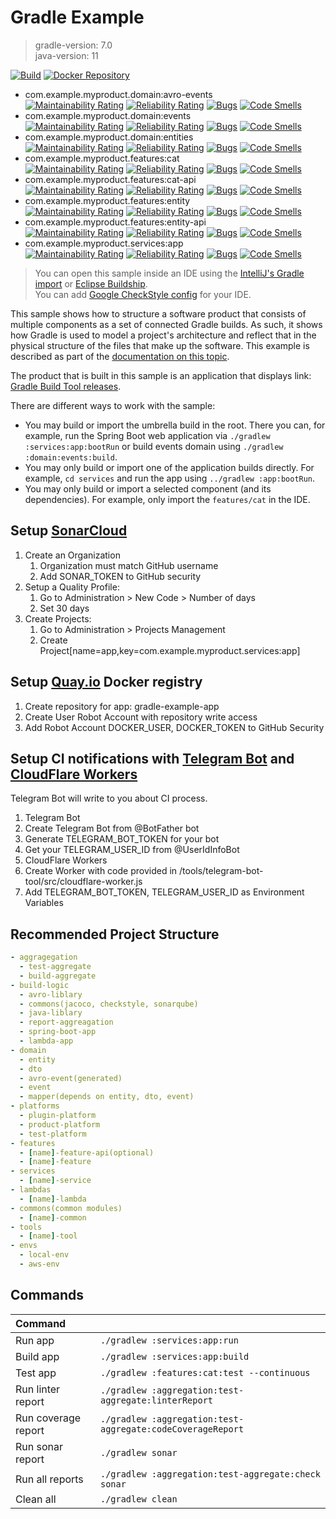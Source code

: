 # Gradle Example
> gradle-version: 7.0  
> java-version: 11

[![Build](https://github.com/srcmaxim/gradle-example/actions/workflows/build.yml/badge.svg)](https://github.com/srcmaxim/gradle-example/actions/workflows/build.yml)
[![Docker Repository](https://img.shields.io/badge/docker-latest-brightgreen)](https://quay.io/repository/srcmaxim/gradle-example-app?tab=tags)

- com.example.myproduct.domain:avro-events  
  [![Maintainability Rating](https://sonarcloud.io/api/project_badges/measure?project=com.example.myproduct.domain:avro-events&metric=sqale_rating)](https://sonarcloud.io/dashboard?id=com.example.myproduct.domain:avro-events)
  [![Reliability Rating](https://sonarcloud.io/api/project_badges/measure?project=com.example.myproduct.domain:avro-events&metric=reliability_rating)](https://sonarcloud.io/dashboard?id=com.example.myproduct.domain:avro-events)
  [![Bugs](https://sonarcloud.io/api/project_badges/measure?project=com.example.myproduct.domain:avro-events&metric=bugs)](https://sonarcloud.io/dashboard?id=com.example.myproduct.domain:avro-events)
  [![Code Smells](https://sonarcloud.io/api/project_badges/measure?project=com.example.myproduct.domain:avro-events&metric=code_smells)](https://sonarcloud.io/dashboard?id=com.example.myproduct.domain:avro-events)
- com.example.myproduct.domain:events  
  [![Maintainability Rating](https://sonarcloud.io/api/project_badges/measure?project=com.example.myproduct.domain:events&metric=sqale_rating)](https://sonarcloud.io/dashboard?id=com.example.myproduct.domain:events)
  [![Reliability Rating](https://sonarcloud.io/api/project_badges/measure?project=com.example.myproduct.domain:events&metric=reliability_rating)](https://sonarcloud.io/dashboard?id=com.example.myproduct.domain:events)
  [![Bugs](https://sonarcloud.io/api/project_badges/measure?project=com.example.myproduct.domain:events&metric=bugs)](https://sonarcloud.io/dashboard?id=com.example.myproduct.domain:events)
  [![Code Smells](https://sonarcloud.io/api/project_badges/measure?project=com.example.myproduct.domain:events&metric=code_smells)](https://sonarcloud.io/dashboard?id=com.example.myproduct.domain:events)
- com.example.myproduct.domain:entities  
  [![Maintainability Rating](https://sonarcloud.io/api/project_badges/measure?project=com.example.myproduct.domain:entities&metric=sqale_rating)](https://sonarcloud.io/dashboard?id=com.example.myproduct.domain:entities)
  [![Reliability Rating](https://sonarcloud.io/api/project_badges/measure?project=com.example.myproduct.domain:entities&metric=reliability_rating)](https://sonarcloud.io/dashboard?id=com.example.myproduct.domain:entities)
  [![Bugs](https://sonarcloud.io/api/project_badges/measure?project=com.example.myproduct.domain:entities&metric=bugs)](https://sonarcloud.io/dashboard?id=com.example.myproduct.domain:entities)
  [![Code Smells](https://sonarcloud.io/api/project_badges/measure?project=com.example.myproduct.domain:entities&metric=code_smells)](https://sonarcloud.io/dashboard?id=com.example.myproduct.domain:entities)
- com.example.myproduct.features:cat  
  [![Maintainability Rating](https://sonarcloud.io/api/project_badges/measure?project=com.example.myproduct.features:cat&metric=sqale_rating)](https://sonarcloud.io/dashboard?id=com.example.myproduct.features:cat)
  [![Reliability Rating](https://sonarcloud.io/api/project_badges/measure?project=com.example.myproduct.features:cat&metric=reliability_rating)](https://sonarcloud.io/dashboard?id=com.example.myproduct.features:cat)
  [![Bugs](https://sonarcloud.io/api/project_badges/measure?project=com.example.myproduct.features:cat&metric=bugs)](https://sonarcloud.io/dashboard?id=com.example.myproduct.features:cat)
  [![Code Smells](https://sonarcloud.io/api/project_badges/measure?project=com.example.myproduct.features:cat&metric=code_smells)](https://sonarcloud.io/dashboard?id=com.example.myproduct.features:cat)
- com.example.myproduct.features:cat-api  
  [![Maintainability Rating](https://sonarcloud.io/api/project_badges/measure?project=com.example.myproduct.features:cat-api&metric=sqale_rating)](https://sonarcloud.io/dashboard?id=com.example.myproduct.features:cat-api)
  [![Reliability Rating](https://sonarcloud.io/api/project_badges/measure?project=com.example.myproduct.features:cat-api&metric=reliability_rating)](https://sonarcloud.io/dashboard?id=com.example.myproduct.features:cat-api)
  [![Bugs](https://sonarcloud.io/api/project_badges/measure?project=com.example.myproduct.features:cat-api&metric=bugs)](https://sonarcloud.io/dashboard?id=com.example.myproduct.features:cat-api)
  [![Code Smells](https://sonarcloud.io/api/project_badges/measure?project=com.example.myproduct.features:cat-api&metric=code_smells)](https://sonarcloud.io/dashboard?id=com.example.myproduct.features:cat-api)
- com.example.myproduct.features:entity  
  [![Maintainability Rating](https://sonarcloud.io/api/project_badges/measure?project=com.example.myproduct.features:entity&metric=sqale_rating)](https://sonarcloud.io/dashboard?id=com.example.myproduct.features:entity)
  [![Reliability Rating](https://sonarcloud.io/api/project_badges/measure?project=com.example.myproduct.features:entity&metric=reliability_rating)](https://sonarcloud.io/dashboard?id=com.example.myproduct.features:entity)
  [![Bugs](https://sonarcloud.io/api/project_badges/measure?project=com.example.myproduct.features:entity&metric=bugs)](https://sonarcloud.io/dashboard?id=com.example.myproduct.features:entity)
  [![Code Smells](https://sonarcloud.io/api/project_badges/measure?project=com.example.myproduct.features:entity&metric=code_smells)](https://sonarcloud.io/dashboard?id=com.example.myproduct.features:entity)
- com.example.myproduct.features:entity-api  
  [![Maintainability Rating](https://sonarcloud.io/api/project_badges/measure?project=com.example.myproduct.features:entity-api&metric=sqale_rating)](https://sonarcloud.io/dashboard?id=com.example.myproduct.features:entity-api)
  [![Reliability Rating](https://sonarcloud.io/api/project_badges/measure?project=com.example.myproduct.features:entity-api&metric=reliability_rating)](https://sonarcloud.io/dashboard?id=com.example.myproduct.features:entity-api)
  [![Bugs](https://sonarcloud.io/api/project_badges/measure?project=com.example.myproduct.features:entity-api&metric=bugs)](https://sonarcloud.io/dashboard?id=com.example.myproduct.features:entity-api)
  [![Code Smells](https://sonarcloud.io/api/project_badges/measure?project=com.example.myproduct.features:entity-api&metric=code_smells)](https://sonarcloud.io/dashboard?id=com.example.myproduct.features:entity-api)
- com.example.myproduct.services:app  
  [![Maintainability Rating](https://sonarcloud.io/api/project_badges/measure?project=com.example.myproduct.services:app&metric=sqale_rating)](https://sonarcloud.io/dashboard?id=com.example.myproduct.services:app)
  [![Reliability Rating](https://sonarcloud.io/api/project_badges/measure?project=com.example.myproduct.services:app&metric=reliability_rating)](https://sonarcloud.io/dashboard?id=com.example.myproduct.services:app)
  [![Bugs](https://sonarcloud.io/api/project_badges/measure?project=com.example.myproduct.services:app&metric=bugs)](https://sonarcloud.io/dashboard?id=com.example.myproduct.services:app)
  [![Code Smells](https://sonarcloud.io/api/project_badges/measure?project=com.example.myproduct.services:app&metric=code_smells)](https://sonarcloud.io/dashboard?id=com.example.myproduct.services:app)
  

> You can open this sample inside an IDE using the [IntelliJ's Gradle import](https://www.jetbrains.com/help/idea/gradle.html#gradle_import_project_start) or [Eclipse Buildship](https://projects.eclipse.org/projects/tools.buildship).  
> You can add [Google CheckStyle config](build-logic/commons/src/main/resources/StyleSources.md) for your IDE.

This sample shows how to structure a software product that consists of multiple components as a set of connected Gradle builds.
As such, it shows how Gradle is used to model a project's architecture and reflect that in the physical structure of the files that make up the software.
This example is described as part of the [documentation on this topic](https://docs.gradle.org/7.0/userguide/structuring_software_products.html).

The product that is built in this sample is an application that displays link: [Gradle Build Tool releases](https://gradle.org/releases/).

There are different ways to work with the sample:

- You may build or import the umbrella build in the root.
  There you can, for example, run the Spring Boot web application via `./gradlew :services:app:bootRun` or build events domain using `./gradlew :domain:events:build`.
- You may only build or import one of the application builds directly.
  For example, `cd services` and run the app using  `../gradlew :app:bootRun`.
- You may only build or import a selected component (and its dependencies).
  For example, only import the `features/cat` in the IDE.

## Setup [SonarCloud](https://sonarcloud.io/)

1. Create an Organization
   1. Organization must match GitHub username
   2. Add SONAR_TOKEN to GitHub security 
2. Setup a Quality Profile:
   1. Go to Administration > New Code > Number of days
   2. Set 30 days
3. Create Projects:
   1. Go to Administration > Projects Management
   2. Create Project\[name=app,key=com.example.myproduct.services:app]
    
## Setup [Quay.io](https://quay.io) Docker registry

1. Create repository for app: gradle-example-app
2. Create User Robot Account with repository write access
3. Add Robot Account DOCKER_USER, DOCKER_TOKEN to GitHub Security
    
## Setup CI notifications with [Telegram Bot](https://telegram.org/blog/bot-revolution) and [CloudFlare Workers](https://workers.cloudflare.com/)

Telegram Bot will write to you about CI process.

1. Telegram Bot
  1. Create Telegram Bot from @BotFather bot
  2. Generate TELEGRAM_BOT_TOKEN for your bot
  3. Get your TELEGRAM_USER_ID from @UserIdInfoBot
2. CloudFlare Workers
  1. Create Worker with code provided in /tools/telegram-bot-tool/src/cloudflare-worker.js
  2. Add TELEGRAM_BOT_TOKEN, TELEGRAM_USER_ID as Environment Variables

## Recommended Project Structure

```yml
- aggragegation
  - test-aggregate
  - build-aggregate
- build-logic
  - avro-liblary
  - commons(jacoco, checkstyle, sonarqube)
  - java-liblary
  - report-aggreagation
  - spring-boot-app
  - lambda-app
- domain
  - entity
  - dto
  - avro-event(generated)
  - event
  - mapper(depends on entity, dto, event)
- platforms
  - plugin-platform
  - product-platform
  - test-platform
- features
  - [name]-feature-api(optional)
  - [name]-feature
- services
  - [name]-service
- lambdas
  - [name]-lambda
- commons(common modules)
  - [name]-common
- tools
  - [name]-tool
- envs
  - local-env
  - aws-env
```

## Commands

|Command||
|:---|---|
|Run app|`./gradlew :services:app:run`
|Build app| `./gradlew :services:app:build`
|Test app|`./gradlew :features:cat:test --continuous`
|Run linter report|`./gradlew :aggregation:test-aggregate:linterReport`
|Run coverage report|`./gradlew :aggregation:test-aggregate:codeCoverageReport`
|Run sonar report|`./gradlew sonar`
|Run all reports|`./gradlew :aggregation:test-aggregate:check sonar`
|Clean all|`./gradlew clean`
